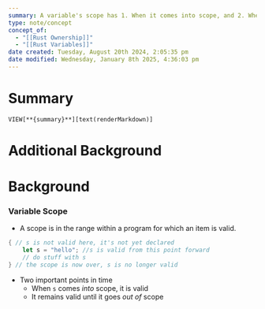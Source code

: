 ```yaml
---
summary: A variable's scope has 1. When it comes into scope, and 2. When it goes out of scope and becomes invalid.
type: note/concept
concept_of:
  - "[[Rust Ownership]]"
  - "[[Rust Variables]]"
date created: Tuesday, August 20th 2024, 2:05:35 pm
date modified: Wednesday, January 8th 2025, 4:36:03 pm
---
```

# Summary
`VIEW[**{summary}**][text(renderMarkdown)]`

# Additional Background

# Background
### Variable Scope
- A scope is in the range within a program for which an item is valid.
```rust
{ // s is not valid here, it's not yet declared
	let s = "hello"; //s is valid from this point forward
	// do stuff with s
} // the scope is now over, s is no longer valid
```

- Two important points in time
	- When `s` comes *into* scope, it is valid
	- It remains valid until it goes *out of* scope